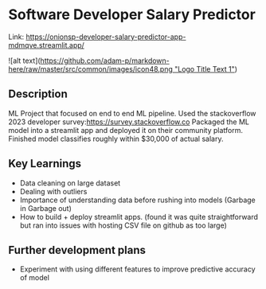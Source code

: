 # Software Developer Salary Predictor
Link: https://onionsp-developer-salary-predictor-app-mdmqve.streamlit.app/

![alt text]([https://github.com/adam-p/markdown-here/raw/master/src/common/images/icon48.png "Logo Title Text 1"](https://github.com/onionsp/Developer-Salary-Predictor/blob/main/Screenshots/Screenshot%202024-07-14%20at%207.53.49%E2%80%AFPM.png))

## Description

ML Project that focused on end to end ML pipeline. Used the stackoverflow 2023 developer survey:https://survey.stackoverflow.co
Packaged the ML model into a streamlit app and deployed it on their community platform. 
Finished model classifies roughly within $30,000 of actual salary.

## Key Learnings
- Data cleaning on large dataset
- Dealing with outliers
- Importance of understanding data before rushing into models (Garbage in Garbage out)
- How to build + deploy streamlit apps. (found it was quite straightforward but ran into issues with hosting CSV file on github as too large)
## Further development plans
- Experiment with using different features to improve predictive accuracy of model
